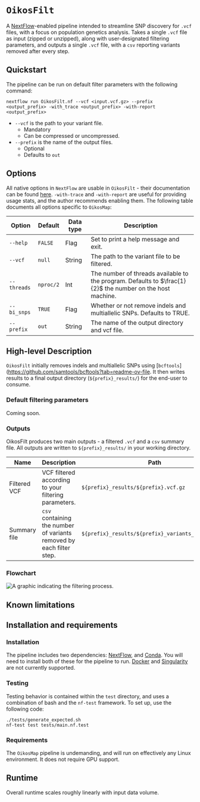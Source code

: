 # `OikosFilt`
A [NextFlow](https://www.nextflow.io/docs/latest/index.html)-enabled pipeline intended to streamline SNP discovery for `.vcf` files, with a focus on population genetics analysis.
Takes a single `.vcf` file as input (zipped or unzipped), along with user-designated filtering parameters, and outputs a single `.vcf` file, with a `csv` reporting variants removed after every step.

## Quickstart

The pipeline can be run on default filter parameters with the following command:

```
nextflow run OikosFilt.nf --vcf <input.vcf.gz> --prefix <output_prefix> -with_trace <output_prefix> -with-report <output_prefix>
```

- `--vcf` is the path to your variant file.
  - Mandatory
  - Can be compressed or uncompressed.
- `--prefix` is the name of the output files.
  - Optional
  - Defaults to `out`

## Options

All native options in `NextFlow` are usable in `OikosFilt` - their documentation can be found [here](https://www.nextflow.io/docs/latest/cli.html).
`-with-trace` and `-with-report` are useful for providing usage stats, and the author recommends enabling them.
The following table documents all options specific to `OikosMap`:

| Option | Default | Data type | Description |
| -- | -- | -- | -- |
| `--help`  | `FALSE` | Flag | Set to print a help message and exit. |
| `--vcf` | `null` | String | The path to the variant file to be filtered. |
| `--threads` | `nproc/2` | Int | The number of threads available to the program. Defaults to $\frac{1}{2}$ the number on the host machine. |
| `--bi_snps` | `TRUE` | Flag | Whether or not remove indels and multiallelic SNPs. Defaults to TRUE. |
| `--prefix` | `out` | String | The name of the output directory and vcf file. |


## High-level Description
`OikosFilt` initially removes indels and multiallelic SNPs using [`bcftools`](https://github.com/samtools/bcftools?tab=readme-ov-file.
It then writes results to a final output directory (`${prefix}_results/`) for the end-user to consume.

### Default filtering parameters

Coming soon.

### Outputs
OikosFilt produces two main outputs - a filtered `.vcf` and a `csv` summary file.
All outputs are written to `${prefix}_results/` in your working directory.

| Name | Description | Path |
| -- | -- | -- |
| Filtered VCF | VCF filtered according to your filtering parameters. | `${prefix}_results/${prefix}.vcf.gz` |
| Summary file | `csv` containing the number of variants removed by each filter step. | `${prefix}_results/${prefix}_variants_removed.csv` |

### Flowchart

<img title="OikosMap flowchart" alt="A graphic indicating the filtering process." src="images/OikosFilt_flowchart.png">


## Known limitations

## Installation and requirements

### Installation

The pipeline includes two dependencies: [NextFlow](https://www.nextflow.io/docs/latest/getstarted.html), and [Conda](https://conda.io/projects/conda/en/latest/user-guide/install/index.html).
You will need to install both of these for the pipeline to run.
[Docker](https://docs.docker.com/engine/install/) and [Singularity](https://docs.sylabs.io/guides/3.5/user-guide/introduction.html) are not currently supported.

### Testing

Testing behavior is contained within the `test` directory, and uses a combination of bash and the `nf-test` framework.
To set up, use the following code:
```
./tests/generate_expected.sh
nf-test test tests/main.nf.test
```

### Requirements

The `OikosMap` pipeline is undemanding, and will run on effectively any Linux environment.
It does not require GPU support.

## Runtime

Overall runtime scales roughly linearly with input data volume.
